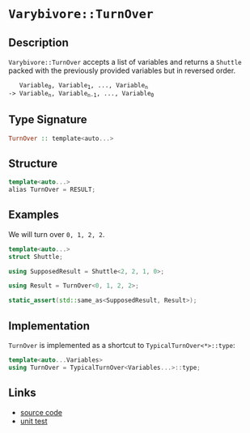 <!-- Copyright 2024 Feng Mofan
SPDX-License-Identifier: Apache-2.0 -->

# `Varybivore::TurnOver`

## Description

`Varybivore::TurnOver` accepts a list of variables and returns a `Shuttle` packed with the previously provided variables but in reversed order.

<pre><code>   Variable<sub>0</sub>, Variable<sub>1</sub>, ..., Variable<sub>n</sub>
-> Variable<sub>n</sub>, Variable<sub>n-1</sub>, ..., Variable<sub>0</sub></code></pre>

## Type Signature

```Haskell
TurnOver :: template<auto...>
```

## Structure

```C++
template<auto...>
alias TurnOver = RESULT;
```

## Examples

We will turn over `0, 1, 2, 2`.

```C++
template<auto...>
struct Shuttle;

using SupposedResult = Shuttle<2, 2, 1, 0>;

using Result = TurnOver<0, 1, 2, 2>;

static_assert(std::same_as<SupposedResult, Result>);
```

## Implementation

`TurnOver` is implemented as a shortcut to `TypicalTurnOver<*>::type`:

```C++
template<auto...Variables>
using TurnOver = TypicalTurnOver<Variables...>::type;
```

## Links

- [source code](../../../../conceptrodon/descend/varybivore/turn_over.hpp)
- [unit test](../../../../tests/unit/metafunctions/varybivore/turn_over.test.hpp)
